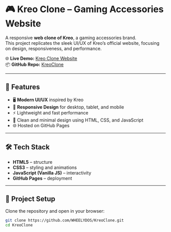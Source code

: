 # 🎮 Kreo Clone – Gaming Accessories Website

A responsive **web clone of Kreo**, a gaming accessories brand.  
This project replicates the sleek UI/UX of Kreo’s official website, focusing on design, responsiveness, and performance.

🌐 **Live Demo:** [Kreo Clone Website](https://wheelydos.github.io/KreoClone/)  
📦 **GitHub Repo:** [KreoClone](https://github.com/WHEELYDOS/KreoClone)

---

## 🚀 Features

- 🖥️ **Modern UI/UX** inspired by Kreo  
- 📱 **Responsive Design** for desktop, tablet, and mobile  
- ⚡ Lightweight and fast performance  
- 🎨 Clean and minimal design using HTML, CSS, and JavaScript  
- 🌐 Hosted on GitHub Pages  

---

## 🛠️ Tech Stack

- **HTML5** – structure  
- **CSS3** – styling and animations  
- **JavaScript (Vanilla JS)** – interactivity  
- **GitHub Pages** – deployment  

---

## 📂 Project Setup

Clone the repository and open in your browser:

```bash
git clone https://github.com/WHEELYDOS/KreoClone.git
cd KreoClone
